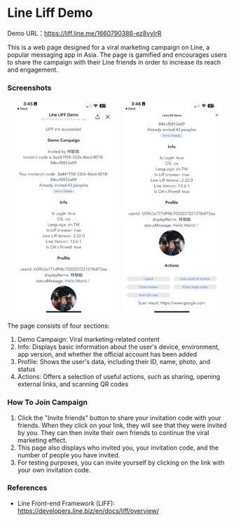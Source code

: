 # Line Liff Demo

Demo URL：https://liff.line.me/1660790386-ez8vylrR

This is a web page designed for a viral marketing campaign on Line, a popular messaging app in Asia. The page is gamified and encourages users to share the campaign with their Line friends in order to increase its reach and engagement.

### Screenshots

<p align="center">
  <img alt="Light" src="./public/screenshot1.png" width="45%">
  &nbsp; &nbsp;
  <img alt="Dark" src="./public/screenshot2.png" width="45%">
</p>

The page consists of four sections:

1. Demo Campaign: Viral marketing-related content
2. Info: Displays basic information about the user's device, environment, app version, and whether the official account has been added
3. Profile: Shows the user's data, including their ID, name, photo, and status
4. Actions: Offers a selection of useful actions, such as sharing, opening external links, and scanning QR codes

### How To Join Campaign

1. Click the "Invite friends" button to share your invitation code with your friends. When they click on your link, they will see that they were invited by you. They can then invite their own friends to continue the viral marketing effect.
2. This page also displays who invited you, your invitation code, and the number of people you have invited.
3. For testing purposes, you can invite yourself by clicking on the link with your own invitation code.

### References

- Line Front-end Framework (LIFF): https://developers.line.biz/en/docs/liff/overview/
